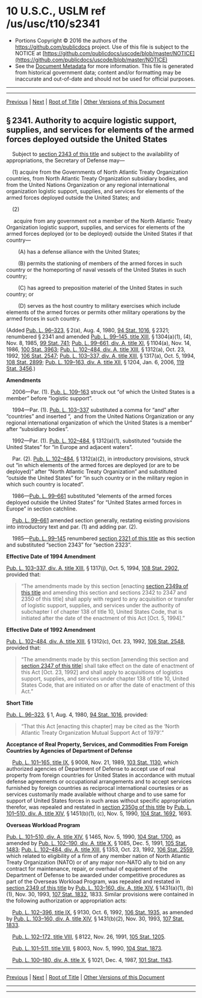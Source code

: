 ---
---

# 10 U.S.C., USLM ref /us/usc/t10/s2341

* Portions Copyright © 2016 the authors of the https://github.com/publicdocs project.
  Use of this file is subject to the NOTICE at [https://github.com/publicdocs/uscode/blob/master/NOTICE](https://github.com/publicdocs/uscode/blob/master/NOTICE)
* See the [Document Metadata](././../../../../../../..//README.md) for more information.
  This file is generated from historical government data; content and/or formatting may be inaccurate and out-of-date and should not be used for official purposes.

----------
----------

[Previous](./../../../../../../..//us/usc/t10/stA/ptIV/ch138/schI/m__us_usc_t10_stA_ptIV_ch138_schI.md) | [Next](./../../../../../../..//us/usc/t10/stA/ptIV/ch138/schI/m__us_usc_t10_s2342.md) | [Root of Title](./../../../../../../../) | [Other Versions of this Document](https://publicdocs.github.io/go/links?ns=uslm&ref=%2Fus%2Fusc%2Ft10%2Fs2341)

## § 2341. Authority to acquire logistic support, supplies, and services for elements of the armed forces deployed outside the United States

    Subject to [section 2343 of this title][/us/usc/t10/s2343] and subject to the availability of appropriations, the Secretary of Defense may—

    (1) acquire from the Governments of North Atlantic Treaty Organization countries, from North Atlantic Treaty Organization subsidiary bodies, and from the United Nations Organization or any regional international organization logistic support, supplies, and services for elements of the armed forces deployed outside the United States; and

    (2)

     acquire from any government not a member of the North Atlantic Treaty Organization logistic support, supplies, and services for elements of the armed forces deployed (or to be deployed) outside the United States if that country—

        (A) has a defense alliance with the United States;

        (B) permits the stationing of members of the armed forces in such country or the homeporting of naval vessels of the United States in such country;

        (C) has agreed to preposition materiel of the United States in such country; or

        (D) serves as the host country to military exercises which include elements of the armed forces or permits other military operations by the armed forces in such country.

(Added [Pub. L. 96–323][/us/pl/96/323], § 2(a), Aug. 4, 1980, [94 Stat. 1016][/us/stat/94/1016], § 2321; renumbered § 2341 and amended [Pub. L. 99–145, title XIII][/us/pl/99/145/tXIII], § 1304(a)(1), (4), Nov. 8, 1985, [99 Stat. 741][/us/stat/99/741]; [Pub. L. 99–661, div. A, title XI][/us/pl/99/661/dA/tXI], § 1104(a), Nov. 14, 1986, [100 Stat. 3963][/us/stat/100/3963]; [Pub. L. 102–484, div. A, title XIII][/us/pl/102/484/dA/tXIII], § 1312(a), Oct. 23, 1992, [106 Stat. 2547][/us/stat/106/2547]; [Pub. L. 103–337, div. A, title XIII][/us/pl/103/337/dA/tXIII], § 1317(a), Oct. 5, 1994, [108 Stat. 2899][/us/stat/108/2899]; [Pub. L. 109–163, div. A, title XII][/us/pl/109/163/dA/tXII], § 1204, Jan. 6, 2006, [119 Stat. 3456][/us/stat/119/3456].)

 __Amendments__ 

    2006—Par. (1). [Pub. L. 109–163][/us/pl/109/163] struck out “of which the United States is a member” before “logistic support”.

    1994—Par. (1). [Pub. L. 103–337][/us/pl/103/337] substituted a comma for “and” after “countries” and inserted “, and from the United Nations Organization or any regional international organization of which the United States is a member” after “subsidiary bodies”.

    1992—Par. (1). [Pub. L. 102–484][/us/pl/102/484], § 1312(a)(1), substituted “outside the United States” for “in Europe and adjacent waters”.

    Par. (2). [Pub. L. 102–484][/us/pl/102/484], § 1312(a)(2), in introductory provisions, struck out “in which elements of the armed forces are deployed (or are to be deployed)” after “North Atlantic Treaty Organization” and substituted “outside the United States” for “in such country or in the military region in which such country is located”.

    1986—[Pub. L. 99–661][/us/pl/99/661] substituted “elements of the armed forces deployed outside the United States” for “United States armed forces in Europe” in section catchline.

    [Pub. L. 99–661][/us/pl/99/661] amended section generally, restating existing provisions into introductory text and par. (1) and adding par. (2).

    1985—[Pub. L. 99–145][/us/pl/99/145] renumbered [section 2321 of this title][/us/usc/t10/s2321] as this section and substituted “section 2343” for “section 2323”.

 __Effective Date of 1994 Amendment__ 

[Pub. L. 103–337, div. A, title XIII][/us/pl/103/337/dA/tXIII], § 1317(j), Oct. 5, 1994, [108 Stat. 2902][/us/stat/108/2902], provided that: 

> “The amendments made by this section \[enacting [section 2349a of this title][/us/usc/t10/s2349a] and amending this section and sections 2342 to 2347 and 2350 of this title\] shall apply with regard to any acquisition or transfer of logistic support, supplies, and services under the authority of subchapter I of chapter 138 of title 10, United States Code, that is initiated after the date of the enactment of this Act \[Oct. 5, 1994\].”

 __Effective Date of 1992 Amendment__ 

[Pub. L. 102–484, div. A, title XIII][/us/pl/102/484/dA/tXIII], § 1312(c), Oct. 23, 1992, [106 Stat. 2548][/us/stat/106/2548], provided that: 

> “The amendments made by this section \[amending this section and [section 2347 of this title][/us/usc/t10/s2347]\] shall take effect on the date of enactment of this Act \[Oct. 23, 1992\] and shall apply to acquisitions of logistics support, supplies, and services under chapter 138 of title 10, United States Code, that are initiated on or after the date of enactment of this Act.”

 __Short Title__ 

[Pub. L. 96–323][/us/pl/96/323], § 1, Aug. 4, 1980, [94 Stat. 1016][/us/stat/94/1016], provided: 

> “That this Act \[enacting this chapter\] may be cited as the ‘North Atlantic Treaty Organization Mutual Support Act of 1979’.”

 __Acceptance of Real Property, Services, and Commodities From Foreign Countries by Agencies of Department of Defense__ 

    [Pub. L. 101–165, title IX][/us/pl/101/165/tIX], § 9008, Nov. 21, 1989, [103 Stat. 1130][/us/stat/103/1130], which authorized agencies of Department of Defense to accept use of real property from foreign countries for United States in accordance with mutual defense agreements or occupational arrangements and to accept services furnished by foreign countries as reciprocal international courtesies or as services customarily made available without charge and to use same for support of United States forces in such areas without specific appropriation therefor, was repealed and restated in [section 2350g of this title][/us/usc/t10/s2350g] by [Pub. L. 101–510, div. A, title XIV][/us/pl/101/510/dA/tXIV], § 1451(b)(1), (c), Nov. 5, 1990, [104 Stat. 1692][/us/stat/104/1692], 1693.

 __Overseas Workload Program__ 

[Pub. L. 101–510, div. A, title XIV][/us/pl/101/510/dA/tXIV], § 1465, Nov. 5, 1990, [104 Stat. 1700][/us/stat/104/1700], as amended by [Pub. L. 102–190, div. A, title X][/us/pl/102/190/dA/tX], § 1085, Dec. 5, 1991, [105 Stat. 1483][/us/stat/105/1483]; [Pub. L. 102–484, div. A, title XIII][/us/pl/102/484/dA/tXIII], § 1353, Oct. 23, 1992, [106 Stat. 2559][/us/stat/106/2559], which related to eligibility of a firm of any member nation of North Atlantic Treaty Organization (NATO) or of any major non-NATO ally to bid on any contract for maintenance, repair, or overhaul of equipment of the Department of Defense to be awarded under competitive procedures as part of the Overseas Workload Program, was repealed and restated in [section 2349 of this title][/us/usc/t10/s2349] by [Pub. L. 103–160, div. A, title XIV][/us/pl/103/160/dA/tXIV], § 1431(a)(1), (b)(1), Nov. 30, 1993, [107 Stat. 1832][/us/stat/107/1832], 1833. Similar provisions were contained in the following authorization or appropriation acts:

    [Pub. L. 102–396, title IX][/us/pl/102/396/tIX], § 9130, Oct. 6, 1992, [106 Stat. 1935][/us/stat/106/1935], as amended by [Pub. L. 103–160, div. A, title XIV][/us/pl/103/160/dA/tXIV], § 1431(b)(2), Nov. 30, 1993, [107 Stat. 1833][/us/stat/107/1833].

    [Pub. L. 102–172, title VIII][/us/pl/102/172/tVIII], § 8122, Nov. 26, 1991, [105 Stat. 1205][/us/stat/105/1205].

    [Pub. L. 101–511, title VIII][/us/pl/101/511/tVIII], § 8003, Nov. 5, 1990, [104 Stat. 1873][/us/stat/104/1873].

    [Pub. L. 100–180, div. A, title X][/us/pl/100/180/dA/tX], § 1021, Dec. 4, 1987, [101 Stat. 1143][/us/stat/101/1143].

----------

[Previous](./../../../../../../..//us/usc/t10/stA/ptIV/ch138/schI/m__us_usc_t10_stA_ptIV_ch138_schI.md) | [Next](./../../../../../../..//us/usc/t10/stA/ptIV/ch138/schI/m__us_usc_t10_s2342.md) | [Root of Title](./../../../../../../../) | [Other Versions of this Document](https://publicdocs.github.io/go/links?ns=uslm&ref=%2Fus%2Fusc%2Ft10%2Fs2341)

----------
----------

[/us/usc/t10/s2343]: https://publicdocs.github.io/go/links?ns=uslm&ref=%2Fus%2Fusc%2Ft10%2Fs2343
[/us/pl/96/323]: https://publicdocs.github.io/go/links?ns=uslm&ref=%2Fus%2Fpl%2F96%2F323
[/us/stat/94/1016]: https://publicdocs.github.io/go/links?ns=uslm&ref=%2Fus%2Fstat%2F94%2F1016
[/us/pl/99/145/tXIII]: https://publicdocs.github.io/go/links?ns=uslm&ref=%2Fus%2Fpl%2F99%2F145%2FtXIII
[/us/stat/99/741]: https://publicdocs.github.io/go/links?ns=uslm&ref=%2Fus%2Fstat%2F99%2F741
[/us/pl/99/661/dA/tXI]: https://publicdocs.github.io/go/links?ns=uslm&ref=%2Fus%2Fpl%2F99%2F661%2FdA%2FtXI
[/us/stat/100/3963]: https://publicdocs.github.io/go/links?ns=uslm&ref=%2Fus%2Fstat%2F100%2F3963
[/us/pl/102/484/dA/tXIII]: https://publicdocs.github.io/go/links?ns=uslm&ref=%2Fus%2Fpl%2F102%2F484%2FdA%2FtXIII
[/us/stat/106/2547]: https://publicdocs.github.io/go/links?ns=uslm&ref=%2Fus%2Fstat%2F106%2F2547
[/us/pl/103/337/dA/tXIII]: https://publicdocs.github.io/go/links?ns=uslm&ref=%2Fus%2Fpl%2F103%2F337%2FdA%2FtXIII
[/us/stat/108/2899]: https://publicdocs.github.io/go/links?ns=uslm&ref=%2Fus%2Fstat%2F108%2F2899
[/us/pl/109/163/dA/tXII]: https://publicdocs.github.io/go/links?ns=uslm&ref=%2Fus%2Fpl%2F109%2F163%2FdA%2FtXII
[/us/stat/119/3456]: https://publicdocs.github.io/go/links?ns=uslm&ref=%2Fus%2Fstat%2F119%2F3456
[/us/pl/109/163]: https://publicdocs.github.io/go/links?ns=uslm&ref=%2Fus%2Fpl%2F109%2F163
[/us/pl/103/337]: https://publicdocs.github.io/go/links?ns=uslm&ref=%2Fus%2Fpl%2F103%2F337
[/us/pl/102/484]: https://publicdocs.github.io/go/links?ns=uslm&ref=%2Fus%2Fpl%2F102%2F484
[/us/pl/102/484]: https://publicdocs.github.io/go/links?ns=uslm&ref=%2Fus%2Fpl%2F102%2F484
[/us/pl/99/661]: https://publicdocs.github.io/go/links?ns=uslm&ref=%2Fus%2Fpl%2F99%2F661
[/us/pl/99/661]: https://publicdocs.github.io/go/links?ns=uslm&ref=%2Fus%2Fpl%2F99%2F661
[/us/pl/99/145]: https://publicdocs.github.io/go/links?ns=uslm&ref=%2Fus%2Fpl%2F99%2F145
[/us/usc/t10/s2321]: https://publicdocs.github.io/go/links?ns=uslm&ref=%2Fus%2Fusc%2Ft10%2Fs2321
[/us/pl/103/337/dA/tXIII]: https://publicdocs.github.io/go/links?ns=uslm&ref=%2Fus%2Fpl%2F103%2F337%2FdA%2FtXIII
[/us/stat/108/2902]: https://publicdocs.github.io/go/links?ns=uslm&ref=%2Fus%2Fstat%2F108%2F2902
[/us/usc/t10/s2349a]: https://publicdocs.github.io/go/links?ns=uslm&ref=%2Fus%2Fusc%2Ft10%2Fs2349a
[/us/pl/102/484/dA/tXIII]: https://publicdocs.github.io/go/links?ns=uslm&ref=%2Fus%2Fpl%2F102%2F484%2FdA%2FtXIII
[/us/stat/106/2548]: https://publicdocs.github.io/go/links?ns=uslm&ref=%2Fus%2Fstat%2F106%2F2548
[/us/usc/t10/s2347]: https://publicdocs.github.io/go/links?ns=uslm&ref=%2Fus%2Fusc%2Ft10%2Fs2347
[/us/pl/96/323]: https://publicdocs.github.io/go/links?ns=uslm&ref=%2Fus%2Fpl%2F96%2F323
[/us/stat/94/1016]: https://publicdocs.github.io/go/links?ns=uslm&ref=%2Fus%2Fstat%2F94%2F1016
[/us/pl/101/165/tIX]: https://publicdocs.github.io/go/links?ns=uslm&ref=%2Fus%2Fpl%2F101%2F165%2FtIX
[/us/stat/103/1130]: https://publicdocs.github.io/go/links?ns=uslm&ref=%2Fus%2Fstat%2F103%2F1130
[/us/usc/t10/s2350g]: https://publicdocs.github.io/go/links?ns=uslm&ref=%2Fus%2Fusc%2Ft10%2Fs2350g
[/us/pl/101/510/dA/tXIV]: https://publicdocs.github.io/go/links?ns=uslm&ref=%2Fus%2Fpl%2F101%2F510%2FdA%2FtXIV
[/us/stat/104/1692]: https://publicdocs.github.io/go/links?ns=uslm&ref=%2Fus%2Fstat%2F104%2F1692
[/us/pl/101/510/dA/tXIV]: https://publicdocs.github.io/go/links?ns=uslm&ref=%2Fus%2Fpl%2F101%2F510%2FdA%2FtXIV
[/us/stat/104/1700]: https://publicdocs.github.io/go/links?ns=uslm&ref=%2Fus%2Fstat%2F104%2F1700
[/us/pl/102/190/dA/tX]: https://publicdocs.github.io/go/links?ns=uslm&ref=%2Fus%2Fpl%2F102%2F190%2FdA%2FtX
[/us/stat/105/1483]: https://publicdocs.github.io/go/links?ns=uslm&ref=%2Fus%2Fstat%2F105%2F1483
[/us/pl/102/484/dA/tXIII]: https://publicdocs.github.io/go/links?ns=uslm&ref=%2Fus%2Fpl%2F102%2F484%2FdA%2FtXIII
[/us/stat/106/2559]: https://publicdocs.github.io/go/links?ns=uslm&ref=%2Fus%2Fstat%2F106%2F2559
[/us/usc/t10/s2349]: https://publicdocs.github.io/go/links?ns=uslm&ref=%2Fus%2Fusc%2Ft10%2Fs2349
[/us/pl/103/160/dA/tXIV]: https://publicdocs.github.io/go/links?ns=uslm&ref=%2Fus%2Fpl%2F103%2F160%2FdA%2FtXIV
[/us/stat/107/1832]: https://publicdocs.github.io/go/links?ns=uslm&ref=%2Fus%2Fstat%2F107%2F1832
[/us/pl/102/396/tIX]: https://publicdocs.github.io/go/links?ns=uslm&ref=%2Fus%2Fpl%2F102%2F396%2FtIX
[/us/stat/106/1935]: https://publicdocs.github.io/go/links?ns=uslm&ref=%2Fus%2Fstat%2F106%2F1935
[/us/pl/103/160/dA/tXIV]: https://publicdocs.github.io/go/links?ns=uslm&ref=%2Fus%2Fpl%2F103%2F160%2FdA%2FtXIV
[/us/stat/107/1833]: https://publicdocs.github.io/go/links?ns=uslm&ref=%2Fus%2Fstat%2F107%2F1833
[/us/pl/102/172/tVIII]: https://publicdocs.github.io/go/links?ns=uslm&ref=%2Fus%2Fpl%2F102%2F172%2FtVIII
[/us/stat/105/1205]: https://publicdocs.github.io/go/links?ns=uslm&ref=%2Fus%2Fstat%2F105%2F1205
[/us/pl/101/511/tVIII]: https://publicdocs.github.io/go/links?ns=uslm&ref=%2Fus%2Fpl%2F101%2F511%2FtVIII
[/us/stat/104/1873]: https://publicdocs.github.io/go/links?ns=uslm&ref=%2Fus%2Fstat%2F104%2F1873
[/us/pl/100/180/dA/tX]: https://publicdocs.github.io/go/links?ns=uslm&ref=%2Fus%2Fpl%2F100%2F180%2FdA%2FtX
[/us/stat/101/1143]: https://publicdocs.github.io/go/links?ns=uslm&ref=%2Fus%2Fstat%2F101%2F1143


